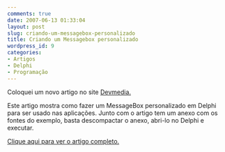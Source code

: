 ```yaml
---
comments: true
date: 2007-06-13 01:33:04
layout: post
slug: criando-um-messagebox-personalizado
title: Criando um Messagebox personalizado
wordpress_id: 9
categories:
- Artigos
- Delphi
- Programação
---
```


Coloquei um novo artigo no site [Devmedia.](http://www.devmedia.com.br/)

Este artigo mostra como fazer um MessageBox personalizado em Delphi para ser usado nas aplicações. Junto com o artigo tem um anexo com os fontes do exemplo, basta descompactar o anexo, abri-lo no Delphi e executar.

[Clique aqui para ver o artigo completo.](http://www.devmedia.com.br/articles/viewcomp.asp?comp=5614)
